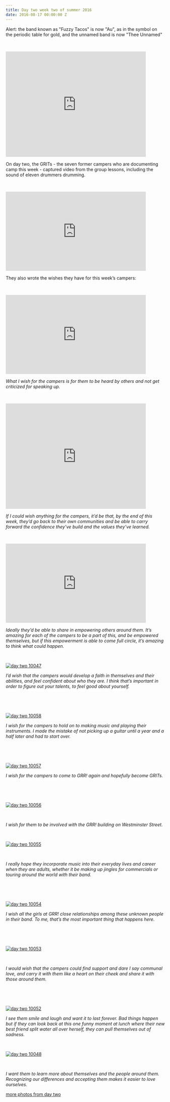 ```yaml
---
title: Day two week two of summer 2016
date: 2016-08-17 00:00:00 Z
---
```


Alert: the band known as "Fuzzy Tacos" is now "Au", as in the symbol on the periodic table for gold, and the unnamed band is now "Thee Unnamed"

 

<iframe src="https://www.youtube.com/embed/tedF7yOyqdU?rel=0" width="444" height="333" frameborder="0" allowfullscreen="allowfullscreen"></iframe>

On day two, the GRITs - the seven former campers who are documenting camp this week - captured video from the group lessons, including the sound of eleven drummers drumming.

 

<iframe src="https://www.youtube.com/embed/NgUjljGOkE4?rel=0" width="444" height="250" frameborder="0" allowfullscreen="allowfullscreen"></iframe>

They also wrote the wishes they have for this week’s campers:

 

<iframe src="https://www.youtube.com/embed/Z_AutFjwilI?rel=0" width="444" height="250" frameborder="0" allowfullscreen="allowfullscreen"></iframe>

_What I wish for the campers is for them to be heard by others and not get criticized for speaking up._

 

<iframe src="https://www.youtube.com/embed/VGGALSuFi18?rel=0" width="444" height="333" frameborder="0" allowfullscreen="allowfullscreen"></iframe>

_If I could wish anything for the campers, it’d be that, by the end of this week, they’d go back to their own communities and be able to carry forward the confidence they’ve build and the values they’ve learned._ 

 

<iframe src="https://www.youtube.com/embed/XBxWlTe1VhE?rel=0" width="444" height="250" frameborder="0" allowfullscreen="allowfullscreen"></iframe>

_Ideally they’d be able to share in empowering others around them. It’s amazing for each of the campers to be a part of this, and be empowered themselves, but if this empowerment is able to come full circle, it’s amazing to think what could happen._

 

[![day two 10047](/uploads/blogpost/day-two-10047.jpg)](http://girlsrockri.org/wp-content/uploads/2016/08/day-two-10047.jpg)

_I’d wish that the campers would develop a faith in themselves and their abilities, and feel confident about who they are. I think that’s important in order to figure out your talents, to feel good about yourself._ 

 

 

[![day two 10058](/uploads/blogpost/day-two-10058.jpg)](http://girlsrockri.org/wp-content/uploads/2016/08/day-two-10058.jpg)

_I wish for the campers to hold on to making music and playing their instruments. I made the mistake of not picking up a guitar until a year and a half later and had to start over._

 

 

[![day two 10057](/uploads/blogpost/day-two-10057.jpg)](http://girlsrockri.org/wp-content/uploads/2016/08/day-two-10057.jpg)

_I wish for the campers to come to GRR! again and hopefully become GRITs._

 

 

[![day two 10056](/uploads/blogpost/day-two-10056.jpg)](http://girlsrockri.org/wp-content/uploads/2016/08/day-two-10056.jpg)

 

_I wish for them to be involved with the GRR! building on Westminster Street._

 

[![day two 10055](/uploads/blogpost/day-two-10055.jpg)](http://girlsrockri.org/wp-content/uploads/2016/08/day-two-10055.jpg)

 

_I really hope they incorporate music into their everyday lives and career when they are adults, whether it be making up jingles for commercials or touring around the world with their band._

 

 

[![day two 10054](/uploads/blogpost/day-two-10054.jpg)](http://girlsrockri.org/wp-content/uploads/2016/08/day-two-10054.jpg)

_I wish all the girls at GRR! close relationships among these unknown people in their band. To me, that’s the most important thing that happens here._

 

 

[![day two 10053](/uploads/blogpost/day-two-10053.jpg)](http://girlsrockri.org/wp-content/uploads/2016/08/day-two-10053.jpg)

 

_I would wish that the campers could find support and dare I say communal love, and carry it with them like a heart on their cheek and share it with those around them._

 

 

[![day two 10052](/uploads/blogpost/day-two-10052.jpg)](http://girlsrockri.org/wp-content/uploads/2016/08/day-two-10052.jpg)

_I see them smile and laugh and want it to last forever. Bad things happen but if they can look back at this one funny moment at lunch where their new best friend split water all over herself, they can pull themselves out of sadness._

 

[![day two 10048](/uploads/blogpost/day-two-10048.jpg)](http://girlsrockri.org/wp-content/uploads/2016/08/day-two-10048.jpg)

 

_I want them to learn more about themselves and the people around them. Recognizing our differences and accepting them makes it easier to love ourselves._

[more photos from day two](https://www.flickr.com/photos/girlsrockri/sets/72157672457777726)
